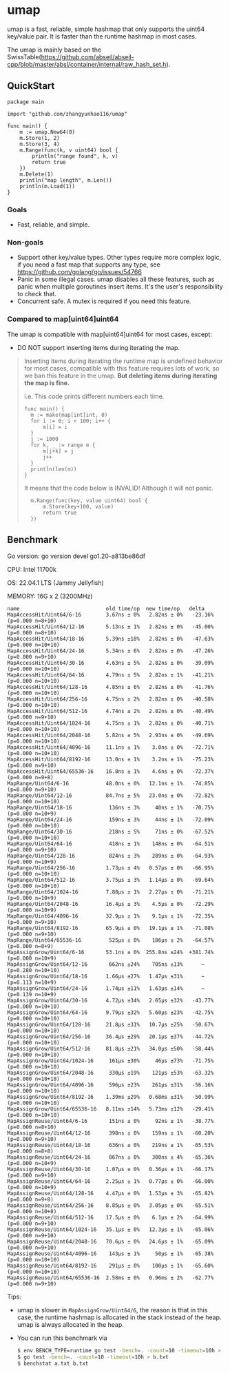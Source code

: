 # umap

umap is a fast, reliable, simple hashmap that only supports the uint64 key/value pair. It is faster than the runtime hashmap in most cases.

The umap is mainly based on the SwissTable(https://github.com/abseil/abseil-cpp/blob/master/absl/container/internal/raw_hash_set.h).

## QuickStart

```golang
package main

import "github.com/zhangyunhao116/umap"

func main() {
	m := umap.New64(0)
	m.Store(1, 2)
	m.Store(3, 4)
	m.Range(func(k, v uint64) bool {
		println("range found", k, v)
		return true
	})
	m.Delete(1)
	println("map length", m.Len())
	println(m.Load(1))
}

```

### Goals

- Fast, reliable, and simple.



### Non-goals

- Support other key/value types. Other types require more complex logic, if you need a fast map that supports any type, see https://github.com/golang/go/issues/54766
- Panic in some illegal cases. umap disables all these features, such as panic when multiple goroutines insert items. It's the user's responsibility to check that.
- Concurrent safe. A mutex is required if you need this feature.



### Compared to map[uint64]uint64

The umap is compatible with map[uint64]uint64 for most cases, except:

- DO NOT support inserting items during iterating the map.

> Inserting items during iterating the runtime map is undefined behavior for most cases, compatible with this feature requires lots of work, so we ban this feature in the umap. **But deleting items during iterating the map is fine.**
>
> i.e. This code prints different numbers each time.
>
> ```golang
> func main() {
> 	m := make(map[int]int, 0)
> 	for i := 0; i < 100; i++ {
> 		m[i] = i
> 	}
> 	j := 1000
> 	for k, _ := range m {
> 		m[j+k] = j
> 		j++
> 	}
> 	println(len(m))
> }
> ```
>
> It means that the code below is INVALID! Although it will not panic.
>
> ```golang
> 	m.Range(func(key, value uint64) bool {
> 		m.Store(key+100, value)
> 		return true
> 	})
> ```
>
> 



## Benchmark

Go version: go version devel go1.20-a813be86df

CPU: Intel 11700k

OS: 22.04.1 LTS (Jammy Jellyfish)

MEMORY: 16G x 2 (3200MHz)

```
name                            old time/op  new time/op   delta
MapAccessHit/Uint64/6-16        3.67ns ± 0%   2.82ns ± 0%   -23.16%  (p=0.000 n=8+10)
MapAccessHit/Uint64/12-16       5.13ns ± 1%   2.82ns ± 0%   -45.00%  (p=0.000 n=8+10)
MapAccessHit/Uint64/18-16       5.39ns ±18%   2.82ns ± 0%   -47.63%  (p=0.000 n=10+10)
MapAccessHit/Uint64/24-16       5.34ns ± 6%   2.82ns ± 0%   -47.26%  (p=0.000 n=9+10)
MapAccessHit/Uint64/30-16       4.63ns ± 5%   2.82ns ± 0%   -39.09%  (p=0.000 n=10+10)
MapAccessHit/Uint64/64-16       4.79ns ± 5%   2.82ns ± 1%   -41.21%  (p=0.000 n=10+10)
MapAccessHit/Uint64/128-16      4.85ns ± 6%   2.82ns ± 0%   -41.76%  (p=0.000 n=10+10)
MapAccessHit/Uint64/256-16      4.75ns ± 2%   2.82ns ± 0%   -40.58%  (p=0.000 n=10+10)
MapAccessHit/Uint64/512-16      4.74ns ± 2%   2.82ns ± 0%   -40.49%  (p=0.000 n=9+10)
MapAccessHit/Uint64/1024-16     4.75ns ± 1%   2.82ns ± 0%   -40.71%  (p=0.000 n=10+10)
MapAccessHit/Uint64/2048-16     5.82ns ± 5%   2.93ns ± 0%   -49.69%  (p=0.000 n=10+10)
MapAccessHit/Uint64/4096-16     11.1ns ± 1%    3.0ns ± 0%   -72.71%  (p=0.000 n=10+10)
MapAccessHit/Uint64/8192-16     13.0ns ± 1%    3.2ns ± 1%   -75.23%  (p=0.000 n=9+10)
MapAccessHit/Uint64/65536-16    16.8ns ± 1%    4.6ns ± 0%   -72.37%  (p=0.000 n=9+8)
MapRange/Uint64/6-16            48.0ns ± 0%   12.1ns ± 1%   -74.85%  (p=0.000 n=9+10)
MapRange/Uint64/12-16           84.7ns ± 5%   23.0ns ± 0%   -72.82%  (p=0.000 n=10+10)
MapRange/Uint64/18-16            136ns ± 3%     40ns ± 1%   -70.75%  (p=0.000 n=10+9)
MapRange/Uint64/24-16            159ns ± 3%     44ns ± 1%   -72.09%  (p=0.000 n=10+10)
MapRange/Uint64/30-16            218ns ± 5%     71ns ± 0%   -67.52%  (p=0.000 n=10+10)
MapRange/Uint64/64-16            418ns ± 1%    148ns ± 0%   -64.51%  (p=0.000 n=9+10)
MapRange/Uint64/128-16           824ns ± 3%    289ns ± 0%   -64.93%  (p=0.000 n=10+9)
MapRange/Uint64/256-16          1.73µs ± 4%   0.57µs ± 0%   -66.95%  (p=0.000 n=10+10)
MapRange/Uint64/512-16          3.75µs ± 3%   1.14µs ± 0%   -69.64%  (p=0.000 n=10+10)
MapRange/Uint64/1024-16         7.88µs ± 1%   2.27µs ± 0%   -71.21%  (p=0.000 n=10+9)
MapRange/Uint64/2048-16         16.4µs ± 3%    4.5µs ± 0%   -72.29%  (p=0.000 n=10+9)
MapRange/Uint64/4096-16         32.9µs ± 1%    9.1µs ± 1%   -72.35%  (p=0.000 n=9+10)
MapRange/Uint64/8192-16         65.9µs ± 0%   19.1µs ± 1%   -71.08%  (p=0.000 n=9+10)
MapRange/Uint64/65536-16         525µs ± 0%    186µs ± 2%   -64.57%  (p=0.000 n=8+9)
MapAssignGrow/Uint64/6-16       53.1ns ± 0%  255.8ns ±24%  +381.74%  (p=0.000 n=10+9)
MapAssignGrow/Uint64/12-16       662ns ±24%    705ns ±13%      ~     (p=0.280 n=10+10)
MapAssignGrow/Uint64/18-16      1.66µs ±27%   1.47µs ±31%      ~     (p=0.113 n=10+9)
MapAssignGrow/Uint64/24-16      1.74µs ±11%   1.63µs ±14%      ~     (p=0.139 n=10+9)
MapAssignGrow/Uint64/30-16      4.72µs ±34%   2.65µs ±32%   -43.77%  (p=0.000 n=10+10)
MapAssignGrow/Uint64/64-16      9.79µs ±32%   5.60µs ±23%   -42.75%  (p=0.000 n=10+10)
MapAssignGrow/Uint64/128-16     21.8µs ±31%   10.7µs ±25%   -50.67%  (p=0.000 n=10+10)
MapAssignGrow/Uint64/256-16     36.4µs ±29%   20.1µs ±37%   -44.72%  (p=0.000 n=10+10)
MapAssignGrow/Uint64/512-16     81.8µs ±21%   34.0µs ±50%   -58.44%  (p=0.000 n=10+10)
MapAssignGrow/Uint64/1024-16     161µs ±30%     46µs ±73%   -71.75%  (p=0.000 n=10+10)
MapAssignGrow/Uint64/2048-16     330µs ±19%    121µs ±53%   -63.32%  (p=0.000 n=10+10)
MapAssignGrow/Uint64/4096-16     596µs ±23%    261µs ±31%   -56.16%  (p=0.000 n=10+10)
MapAssignGrow/Uint64/8192-16    1.39ms ±29%   0.68ms ±31%   -50.99%  (p=0.000 n=10+10)
MapAssignGrow/Uint64/65536-16   8.11ms ±14%   5.73ms ±12%   -29.41%  (p=0.000 n=10+10)
MapAssignReuse/Uint64/6-16       151ns ± 0%     92ns ± 1%   -38.77%  (p=0.000 n=8+10)
MapAssignReuse/Uint64/12-16      398ns ± 0%    159ns ± 1%   -60.20%  (p=0.000 n=9+10)
MapAssignReuse/Uint64/18-16      636ns ± 0%    219ns ± 1%   -65.53%  (p=0.000 n=8+8)
MapAssignReuse/Uint64/24-16      867ns ± 0%    300ns ± 4%   -65.36%  (p=0.000 n=10+9)
MapAssignReuse/Uint64/30-16     1.07µs ± 0%   0.36µs ± 1%   -66.17%  (p=0.000 n=9+10)
MapAssignReuse/Uint64/64-16     2.25µs ± 1%   0.77µs ± 0%   -66.00%  (p=0.000 n=10+9)
MapAssignReuse/Uint64/128-16    4.47µs ± 0%   1.53µs ± 3%   -65.82%  (p=0.000 n=9+8)
MapAssignReuse/Uint64/256-16    8.85µs ± 0%   3.05µs ± 0%   -65.51%  (p=0.000 n=10+8)
MapAssignReuse/Uint64/512-16    17.5µs ± 0%    6.1µs ± 2%   -64.99%  (p=0.000 n=9+10)
MapAssignReuse/Uint64/1024-16   35.1µs ± 0%   12.3µs ± 1%   -65.06%  (p=0.000 n=9+10)
MapAssignReuse/Uint64/2048-16   70.6µs ± 0%   24.6µs ± 1%   -65.09%  (p=0.000 n=9+10)
MapAssignReuse/Uint64/4096-16    143µs ± 1%     50µs ± 1%   -65.38%  (p=0.000 n=10+10)
MapAssignReuse/Uint64/8192-16    291µs ± 0%    100µs ± 1%   -65.60%  (p=0.000 n=10+10)
MapAssignReuse/Uint64/65536-16  2.58ms ± 0%   0.96ms ± 2%   -62.77%  (p=0.000 n=9+10)
```

Tips:

- umap is slower in `MapAssignGrow/Uint64/6`, the reason is that in this case, the runtime hashmap is allocated in the stack instead of the heap. umap is always allocated in the heap.

- You can run this benchmark via

  ```bash
  $ env BENCH_TYPE=runtime go test -bench=. -count=10 -timeout=10h > a.txt
  $ go test -bench=. -count=10 -timeout=10h > b.txt
  $ benchstat a.txt b.txt
  ```

